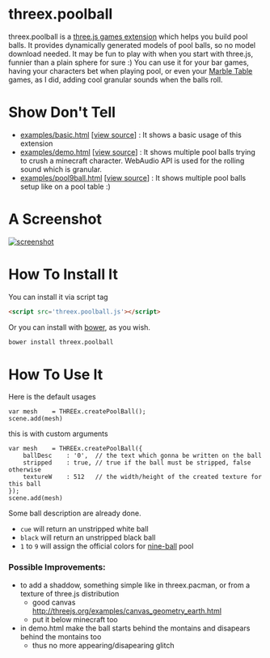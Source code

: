 threex.poolball
===============

threex.poolball is a [three.js games extension](http://www.threejsgames.com/extensions/) which helps you build pool balls. It provides dynamically generated models of pool balls, so no model download needed. It may be fun to play with when you start with three.js, funnier than a plain sphere for sure :) You can use it for your bar games, having  your characters bet when playing pool, or even your [Marble Table](http://jeromeetienne.github.io/marbleTable/) games, as I did, adding cool granular sounds when the balls roll. 

Show Don't Tell
===============
* [examples/basic.html](http://jeromeetienne.github.io/threex.poolball/examples/basic.html)
\[[view source](https://github.com/jeromeetienne/threex.poolball/blob/master/examples/basic.html)\] :
It shows a basic usage of this extension
* [examples/demo.html](http://jeromeetienne.github.io/threex.poolball/examples/demo.html)
\[[view source](https://github.com/jeromeetienne/threex.poolball/blob/master/examples/demo.html)\] :
It shows multiple pool balls trying to crush a minecraft character.
WebAudio API is used for the rolling sound which is granular.
* [examples/pool9ball.html](http://jeromeetienne.github.io/threex.poolball/examples/pool9ball.html)
\[[view source](https://github.com/jeromeetienne/threex.poolball/blob/master/examples/pool9ball.html)\] :
It shows multiple pool balls setup like on a pool table :)

A Screenshot
============
[![screenshot](https://raw.githubusercontent.com/jeromeetienne/threex.poolball/master/examples/images/screenshot-threex-poolball-512x512.jpg)](http://jeromeetienne.github.io/threex.poolball/examples/demo.html)

How To Install It
=================

You can install it via script tag

```html
<script src='threex.poolball.js'></script>
```

Or you can install with [bower](http://bower.io/), as you wish.

```bash
bower install threex.poolball
```

How To Use It
=============

Here is the default usages

```
var mesh	= THREEx.createPoolBall();
scene.add(mesh)
```

this is with custom arguments

```
var mesh	= THREEx.createPoolBall({
	ballDesc	: '0',	// the text which gonna be written on the ball
	stripped	: true,	// true if the ball must be stripped, false otherwise
	textureW	: 512	// the width/height of the created texture for this ball
});
scene.add(mesh)
```

Some ball description are already done.

* ```cue``` will return an unstripped white ball
* ```black``` will return an unstripped black ball
* ```1``` to ```9``` will assign the official colors for [nine-ball](http://en.wikipedia.org/wiki/Nine-ball) pool

### Possible Improvements:
* to add a shaddow, something simple like in threex.pacman, or from a texture of three.js distribution
    - good canvas http://threejs.org/examples/canvas_geometry_earth.html
    - put it below minecraft too
* in demo.html make the ball starts behind the montains and disapears behind the montains too
    - thus no more appearing/disapearing glitch







